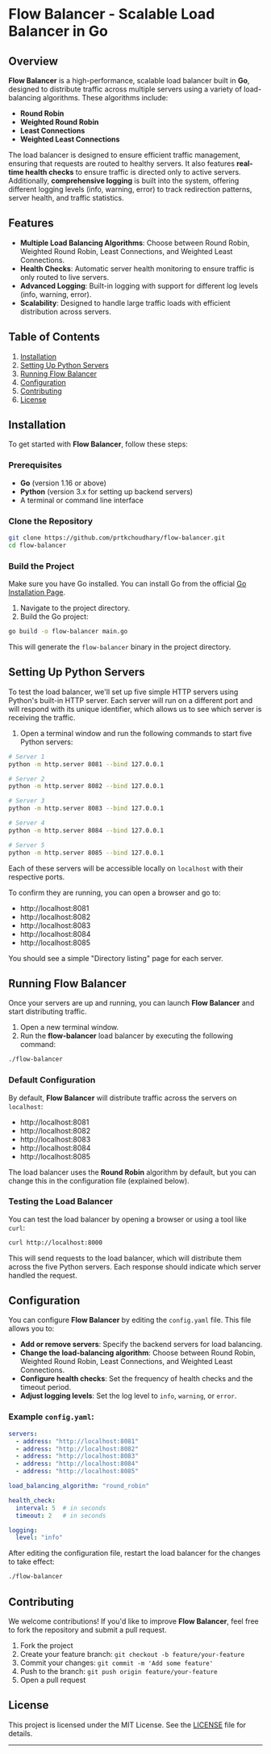 

# Flow Balancer - Scalable Load Balancer in Go

## Overview

**Flow Balancer** is a high-performance, scalable load balancer built in **Go**, designed to distribute traffic across multiple servers using a variety of load-balancing algorithms. These algorithms include:

- **Round Robin**
- **Weighted Round Robin**
- **Least Connections**
- **Weighted Least Connections**

The load balancer is designed to ensure efficient traffic management, ensuring that requests are routed to healthy servers. It also features **real-time health checks** to ensure traffic is directed only to active servers. Additionally, **comprehensive logging** is built into the system, offering different logging levels (info, warning, error) to track redirection patterns, server health, and traffic statistics.

## Features

- **Multiple Load Balancing Algorithms**: Choose between Round Robin, Weighted Round Robin, Least Connections, and Weighted Least Connections.
- **Health Checks**: Automatic server health monitoring to ensure traffic is only routed to live servers.
- **Advanced Logging**: Built-in logging with support for different log levels (info, warning, error).
- **Scalability**: Designed to handle large traffic loads with efficient distribution across servers.

## Table of Contents

1. [Installation](#installation)
2. [Setting Up Python Servers](#setting-up-python-servers)
3. [Running Flow Balancer](#running-flow-balancer)
4. [Configuration](#configuration)
5. [Contributing](#contributing)
6. [License](#license)

## Installation

To get started with **Flow Balancer**, follow these steps:

### Prerequisites

- **Go** (version 1.16 or above)
- **Python** (version 3.x for setting up backend servers)
- A terminal or command line interface

### Clone the Repository

```bash
git clone https://github.com/prtkchoudhary/flow-balancer.git
cd flow-balancer
```

### Build the Project

Make sure you have Go installed. You can install Go from the official [Go Installation Page](https://golang.org/doc/install).

1. Navigate to the project directory.
2. Build the Go project:

```bash
go build -o flow-balancer main.go
```

This will generate the `flow-balancer` binary in the project directory.

## Setting Up Python Servers

To test the load balancer, we'll set up five simple HTTP servers using Python's built-in HTTP server. Each server will run on a different port and will respond with its unique identifier, which allows us to see which server is receiving the traffic.

1. Open a terminal window and run the following commands to start five Python servers:

```bash
# Server 1
python -m http.server 8081 --bind 127.0.0.1

# Server 2
python -m http.server 8082 --bind 127.0.0.1

# Server 3
python -m http.server 8083 --bind 127.0.0.1

# Server 4
python -m http.server 8084 --bind 127.0.0.1

# Server 5
python -m http.server 8085 --bind 127.0.0.1
```

Each of these servers will be accessible locally on `localhost` with their respective ports. 

To confirm they are running, you can open a browser and go to:

- http://localhost:8081
- http://localhost:8082
- http://localhost:8083
- http://localhost:8084
- http://localhost:8085

You should see a simple "Directory listing" page for each server.

## Running Flow Balancer

Once your servers are up and running, you can launch **Flow Balancer** and start distributing traffic.

1. Open a new terminal window.
2. Run the **flow-balancer** load balancer by executing the following command:

```bash
./flow-balancer
```

### Default Configuration

By default, **Flow Balancer** will distribute traffic across the servers on `localhost`:

- http://localhost:8081
- http://localhost:8082
- http://localhost:8083
- http://localhost:8084
- http://localhost:8085

The load balancer uses the **Round Robin** algorithm by default, but you can change this in the configuration file (explained below).

### Testing the Load Balancer

You can test the load balancer by opening a browser or using a tool like `curl`:

```bash
curl http://localhost:8000
```

This will send requests to the load balancer, which will distribute them across the five Python servers. Each response should indicate which server handled the request.

## Configuration

You can configure **Flow Balancer** by editing the `config.yaml` file. This file allows you to:

- **Add or remove servers**: Specify the backend servers for load balancing.
- **Change the load-balancing algorithm**: Choose between Round Robin, Weighted Round Robin, Least Connections, and Weighted Least Connections.
- **Configure health checks**: Set the frequency of health checks and the timeout period.
- **Adjust logging levels**: Set the log level to `info`, `warning`, or `error`.

### Example `config.yaml`:

```yaml
servers:
  - address: "http://localhost:8081"
  - address: "http://localhost:8082"
  - address: "http://localhost:8083"
  - address: "http://localhost:8084"
  - address: "http://localhost:8085"

load_balancing_algorithm: "round_robin"

health_check:
  interval: 5  # in seconds
  timeout: 2   # in seconds

logging:
  level: "info"
```

After editing the configuration file, restart the load balancer for the changes to take effect:

```bash
./flow-balancer
```

## Contributing

We welcome contributions! If you'd like to improve **Flow Balancer**, feel free to fork the repository and submit a pull request.

1. Fork the project
2. Create your feature branch: `git checkout -b feature/your-feature`
3. Commit your changes: `git commit -m 'Add some feature'`
4. Push to the branch: `git push origin feature/your-feature`
5. Open a pull request

## License

This project is licensed under the MIT License. See the [LICENSE](LICENSE) file for details.

---


